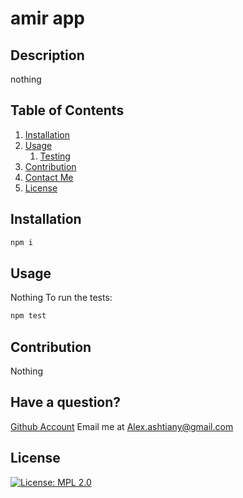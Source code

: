# amir app
## Description
nothing
## Table of Contents
1. [Installation](#installation)
2. [Usage](#usage)
	1. [Testing](#test)
3. [Contribution](#contribution)
4. [Contact Me](#contact)
5. [License](#license)
## Installation <a name="installation"></a>
```bash
npm i
```
## Usage <a name="usage"></a>
Nothing
To run the tests: <a name="test"></a>
```bash
npm test
```
## Contribution <a name="contribution"></a>
Nothing
## Have a question? <a name="contact"></a>
[Github Account](https://github.com/Alex)
Email me at Alex.ashtiany@gmail.com
## License 
[![License: MPL 2.0](https://img.shields.io/badge/License-MPL%202.0-brightgreen.svg)](https://opensource.org/licenses/MPL-2.0)

